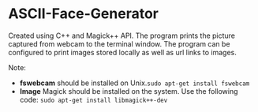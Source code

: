 # ASCII-Face-Generator
Created using C++ and Magick++ API.
The program prints the picture captured from webcam to the terminal window.
The program can be configured to print images stored locally as well as url links to images.

Note: 
* **fswebcam** should be installed on Unix.`sudo apt-get install fswebcam`
* **Image** Magick should be installed on the system.
Use the following code:
`sudo apt-get install libmagick++-dev`
